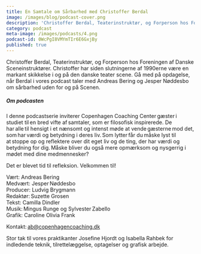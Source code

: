 ```yaml
---
title: En Samtale om Sårbarhed med Christoffer Berdal
image: /images/blog/podcast-cover.png
description: 'Christoffer Berdal, Teaterinstruktør, og Forperson hos Foreningen af Danske Sceneinstruktører. Christoffer har siden slutningerne af 1990erne være en markant skikkelse i og på den danske teater scene. Gå med på opdagelse, når Berdal i vores podcast taler med Andreas Bering og Jesper Nøddesbo om sårbarhed uden for og på Scenen.'
category: podcast
meta-image: /images/podcasts/4.png
podcast-id: 0WcPgI8VMYmTIr6E6GxjBy
published: true
---
```


Christoffer Berdal, Teaterinstruktør, og Forperson hos Foreningen af Danske Sceneinstruktører. Christoffer har siden slutningerne af 1990erne være en markant skikkelse i og på den danske teater scene. Gå med på opdagelse, når Berdal i vores podcast taler med Andreas Bering og Jesper Nøddesbo om sårbarhed uden for og på Scenen.

##### Om podcasten

I denne podcastserie inviterer Copenhagen Coaching Center gæster i studiet til en bred vifte af samtaler, som er filosofisk inspirerede. De har alle til hensigt i et nænsomt og intenst møde at vende gæsterne mod det, som har værdi og betydning i deres liv. Som lytter får du måske lyst til at stoppe op og reflektere over dit eget liv og de ting, der har værdi og betydning for dig. Måske bliver du også mere opmærksom og nysgerrig i mødet med dine medmennesker?

Det er blevet tid til refleksion. Velkommen til!  

Vært: Andreas Bering<br>
Medvært: Jesper Nøddesbo<br>
Producer: Ludvig Brygmann<br>
Redaktør: Suzette Grosen<br>
Tekst: Camilla Dindler<br>
Musik: Mingus Runge og Sylvester Zabello<br>
Grafik: Caroline Olivia Frank

Kontakt: ab@copenhagencoaching.dk

Stor tak til vores praktikanter Josefine Hjordt og Isabella Rahbek for indledende teknik, tilrettelæggelse, optagelser og grafisk arbejde.